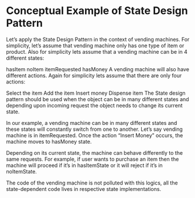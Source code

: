 # Conceptual Example of State Design Pattern

Let’s apply the State Design Pattern in the context of vending machines. For simplicity, let’s assume that vending machine only has one type of item or product. Also for simplicity lets assume that a vending machine can be in 4 different states:

hasItem
noItem
itemRequested
hasMoney
A vending machine will also have different actions. Again for simplicity lets assume that there are only four actions:

Select the item
Add the item
Insert money
Dispense item
The State design pattern should be used when the object can be in many different states and depending upon incoming request the object needs to change its current state.

In our example, a vending machine can be in many different states and these states will constantly switch from one to another. Let’s say vending machine is in itemRequested. Once the action “Insert Money” occurs, the machine moves to hasMoney state.

Depending on its current state, the machine can behave differently to the same requests. For example, if user wants to purchase an item then the machine will proceed if it’s in hasItemState or it will reject if it’s in noItemState.

The code of the vending machine is not polluted with this logics, all the state-dependent code lives in respective state implementations.
